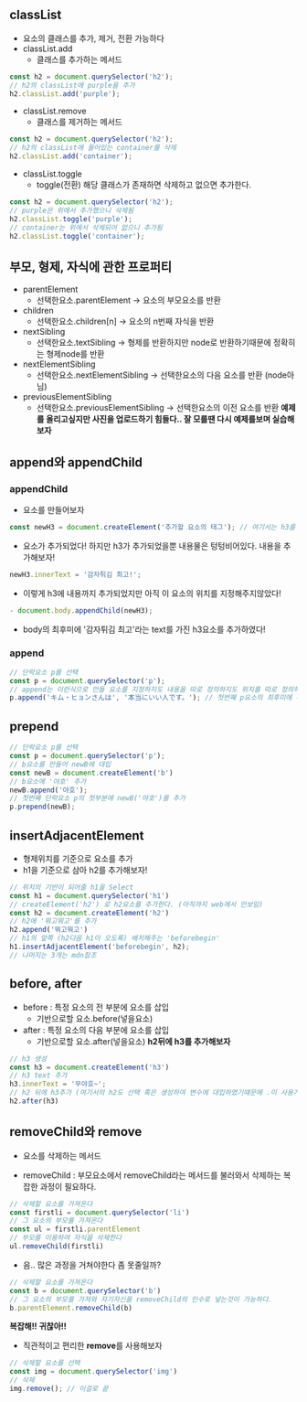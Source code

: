 ## classList
- 요소의 클래스를 추가, 제거, 전환 가능하다
- classList.add
  - 클래스를 추가하는 메서드
```js
const h2 = document.querySelector('h2');
// h2의 classList에 purple을 추가
h2.classList.add('purple');
```
- classList.remove
  - 클래스를 제거하는 메서드
```js
const h2 = document.querySelector('h2');
// h2의 classList에 들어있는 container를 삭제
h2.classList.add('container');
```

- classList.toggle
  - toggle(전환) 해당 클래스가 존재하면 삭제하고 없으면 추가한다.
```js
const h2 = document.querySelector('h2');
// purple은 위에서 추가했으니 삭제됨
h2.classList.toggle('purple');
// container는 위에서 삭제되어 없으니 추가됨
h2.classList.toggle('container');
```

## 부모, 형제, 자식에 관한 프로퍼티
- parentElement
  - 선택한요소.parentElement -> 요소의 부모요소를 반환
- children
  - 선택한요소.children[n] -> 요소의 n번째 자식을 반환
- nextSibling
  - 선택한요소.textSibling -> 형제를 반환하지만 node로 반환하기때문에 정확히는 형제node를 반환
- nextElementSibling
  - 선택한요소.nextElementSibling -> 선택한요소의 다음 요소를 반환 (node아님)
- previousElementSibling
  - 선택한요소.previousElementSibling -> 선택한요소의 이전 요소를 반환
**예제를 올리고싶지만 사진을 업로드하기 힘들다.. 잘 모를땐 다시 예제를보며 실습해보자**


## append와 appendChild  

### appendChild
- 요소를 만들어보자
```js
const newH3 = document.createElement('추가할 요소의 태그'); // 여기서는 h3를 넣었다고 가정
```
- 요소가 추가되었다! 하지만 h3가 추가되었을뿐 내용물은 텅텅비어있다. 내용을 추가해보자!
```js
newH3.innerText = '감자튀김 최고!';
```
- 이렇게 h3에 내용까지 추가되었지만 아직 이 요소의 위치를 지정해주지않았다!
```js
- document.body.appendChild(newH3);
```
- body의 최후미에 '감자튀김 최고'라는 text를 가진 h3요소를 추가하였다!

### append
```js
// 단락요소 p를 선택
const p = document.querySelector('p');
// append는 이런식으로 만들 요소를 지정하지도 내용을 따로 정의하지도 위치를 따로 정의하지도않아도된다.
p.append('キム・ヒョンさんは', '本当にいい人です。'); // 첫번째 p요소의 최후미에 추가
```

## prepend
```js
// 단락요소 p를 선택
const p = document.querySelector('p');
// b요소를 만들어 newB에 대입
const newB = document.createElement('b')
// b요소에 '야호' 추가
newB.append('야호');
// 첫번째 단락요소 p의 첫부분에 newB('야호')를 추가
p.prepend(newB);
```

## insertAdjacentElement
- 형제위치를 기준으로 요소를 추가
- h1을 기준으로 삼아 h2를 추가해보자!
```js
// 위치의 기반이 되어줄 h1을 Select
const h1 = document.querySelector('h1')
// createElement('h2') 로 h2요소를 추가한다. (아직까지 web에서 안보임)
const h2 = document.createElement('h2')
// h2에 '뭐고뭐고'를 추가
h2.append('뭐고뭐고')
// h1의 앞쪽 (h2다음 h1이 오도록) 배치해주는 'beforebegin'
h1.insertAdjacentElement('beforebegin', h2);
// 나머지는 3개는 mdn참조
```

## before, after
- before : 특정 요소의 전 부분에 요소를 삽입
  - 기반으로할 요소.before(넣을요소)
- after : 특정 요소의 다음 부분에 요소를 삽입
  - 기반으로할 요소.after(넣을요소)
**h2뒤에 h3를 추가해보자**
```js
// h3 생성
const h3 = document.createElement('h3')
// h3 text 추가
h3.innerText = '무야호~';
// h2 뒤에 h3추가 (여기서의 h2도 선택 혹은 생성하여 변수에 대입하였기떄문에 .이 사용가능)
h2.after(h3)
```

## removeChild와 remove
- 요소를 삭제하는 메서드

- removeChild : 부모요소에서 removeChild라는 메서드를 불러와서 삭제하는 복잡한 과정이 필요하다.
```js
// 삭제할 요소를 가져온다
const firstli = document.querySelector('li')
// 그 요소의 부모를 가져온다
const ul = firstli.parentElement
// 부모를 이용하여 자식을 삭제한다
ul.removeChild(firstli)
```
- 음.. 많은 과정을 거쳐야한다 좀 못줄일까?
```js
// 삭제할 요소를 가져온다
const b = document.querySelector('b')
// 그 요소의 부모를 가져와 자기자신을 removeChild의 인수로 넣는것이 가능하다.
b.parentElement.removeChild(b)
```
**복잡해!! 귀찮아!!**
- 직관적이고 편리한 **remove**를 사용해보자
```js
// 삭제할 요소를 선택
const img = document.querySelector('img')
// 삭제
img.remove(); // 이걸로 끝
```

